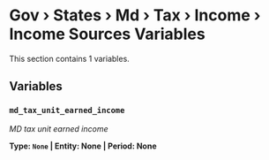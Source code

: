 # Gov › States › Md › Tax › Income › Income Sources Variables

This section contains 1 variables.

## Variables

### `md_tax_unit_earned_income`
*MD tax unit earned income*

**Type: `None` | Entity: None | Period: None**
